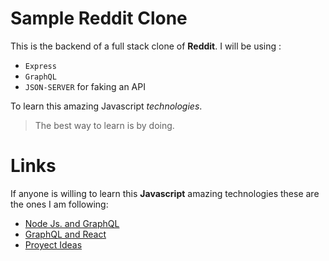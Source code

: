 # Sample Reddit Clone

This is the backend of a full stack clone of **Reddit**.
I will be using :
*   `Express`
*   `GraphQL`
*   `JSON-SERVER` for faking an API

To learn this amazing Javascript _technologies_.

> The best way to learn is by doing.


# Links
If anyone is willing to learn this **Javascript** amazing technologies these are the ones I am following: 

* [Node Js. and GraphQL](https://www.udemy.com/nodejs-the-complete-guide/)
* [GraphQL and React](https://www.udemy.com/graphql-with-react-course/)
* [Proyect Ideas](https://medium.freecodecamp.org/the-secret-to-being-a-top-developer-is-building-things-heres-a-list-of-fun-apps-to-build-aac61ac0736c)

